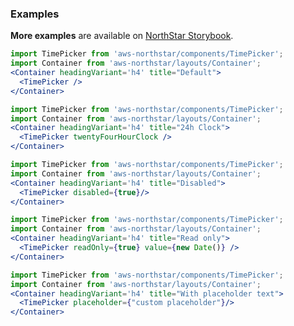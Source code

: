 ### Examples

**More examples** are available on <a href="https://storybook.northstar.aws-prototyping.cloud/?path=/story/timepicker" target="_blank">NorthStar Storybook</a>.

```jsx
import TimePicker from 'aws-northstar/components/TimePicker';
import Container from 'aws-northstar/layouts/Container'; 
<Container headingVariant='h4' title="Default">
  <TimePicker />
</Container>
```

```jsx
import TimePicker from 'aws-northstar/components/TimePicker';
import Container from 'aws-northstar/layouts/Container'; 
<Container headingVariant='h4' title="24h Clock">
  <TimePicker twentyFourHourClock />
</Container>
```

```jsx
import TimePicker from 'aws-northstar/components/TimePicker';
import Container from 'aws-northstar/layouts/Container'; 
<Container headingVariant='h4' title="Disabled">
  <TimePicker disabled={true}/>
</Container>
```

```jsx
import TimePicker from 'aws-northstar/components/TimePicker';
import Container from 'aws-northstar/layouts/Container'; 
<Container headingVariant='h4' title="Read only">
  <TimePicker readOnly={true} value={new Date()} />
</Container>
```

```jsx
import TimePicker from 'aws-northstar/components/TimePicker';
import Container from 'aws-northstar/layouts/Container'; 
<Container headingVariant='h4' title="With placeholder text">
  <TimePicker placeholder={"custom placeholder"}/>
</Container>
```
